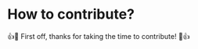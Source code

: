 How to contribute?
===============

:+1::tada: First off, thanks for taking the time to contribute! :tada::+1: